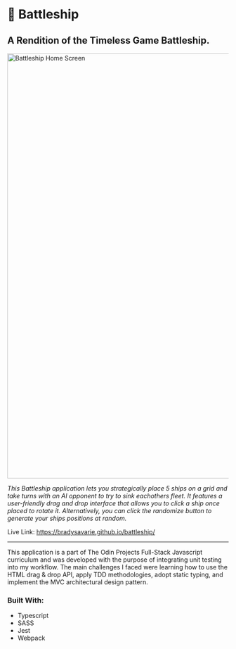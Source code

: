 <h1>🚢 Battleship</h1>

<h2>A Rendition of the Timeless Game Battleship.</h2>

<img width="966" alt="Battleship Home Screen" src="https://github.com/BradySavarie/battleship/assets/106128212/9c060cb2-a5f6-4805-bf9f-1986b69860f5">

<em>This Battleship application lets you strategically place 5 ships on a grid and take turns with an AI opponent to try to sink eachothers fleet. It features a user-friendly drag and drop interface that allows you to click a ship once placed to rotate it. Alternatively, you can click the randomize button to generate your ships positions at random.</em>

Live Link: https://bradysavarie.github.io/battleship/

<hr>

This application is a part of The Odin Projects Full-Stack Javascript curriculum and was developed with the purpose of integrating unit testing into my workflow. The main challenges I faced were learning how to use the HTML drag & drop API, apply TDD methodologies, adopt static typing, and implement the MVC architectural design pattern.

<h3>Built With:</h3>

<ul>
  <li>Typescript
  <li>SASS
  <li>Jest
  <li>Webpack
 </ul>
